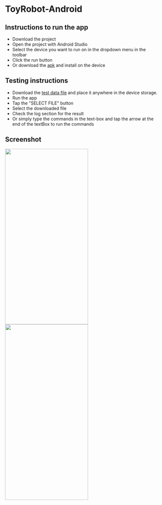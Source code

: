 # ToyRobot-Android

## Instructions to run the app
- Download the project
- Open the project with Android Studio
- Select the device you want to run on in the dropdown menu in the toolbar
- Click the run button
- Or download the [apk](https://github.com/EdwinMurari/toy-robot-android/blob/main/assets/app-debug.apk) and install on the device

## Testing instructions
- Download the [test data file](https://github.com/EdwinMurari/toy-robot-android/blob/main/assets/toy_robot_testdata.txt) and place it anywhere in the device storage.
- Run the app
- Tap the "SELECT FILE" button
- Select the downloaded file
- Check the log section for the result
- Or simply type the commands in the text-box and tap the arrow at the end of the textBox to run the commands

## Screenshot
<img src="https://github.com/EdwinMurari/toy-robot-android/blob/main/assets/screenshots/Screenshot_20210213-130325_ToyRobot.jpg" width="270" height="570"> <img src="https://github.com/EdwinMurari/toy-robot-android/blob/main/assets/screenshots/Screenshot_20210213-130314_ToyRobot.jpg" width="270" height="570">
